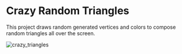 # Crazy Random Triangles

This project draws random generated vertices and colors to compose random triangles all over the screen.

![crazy_triangles](https://user-images.githubusercontent.com/5942022/140950341-b7b614f9-c3dc-4ab6-b56b-193797893ac2.jpg)